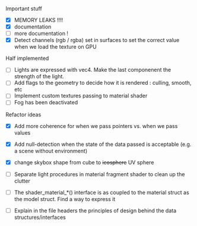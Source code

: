 
Important stuff

- [x] MEMORY LEAKS !!!!
- [x] documentation
- [ ] more documentation !
- [x] Detect channels (rgb / rgba) set in surfaces to set the correct value when we load the texture on GPU

Half implemented

- [ ] Lights are expressed with vec4. Make the last componenent the strength of the light.
- [ ] Add flags to the geometry to decide how it is rendered : culling, smooth, etc
- [ ] Implement custom textures passing to material shader
- [ ] Fog has been deactivated

Refactor ideas

- [x] Add more coherence for when we pass pointers vs. when we pass values
- [x] Add null-detection when the state of the data passed is acceptable (e.g. a scene without environment)
- [x] change skybox shape from cube to ~~icosphere~~ UV sphere
- [ ] Separate light procedures in material fragment shader to clean up the clutter
- [ ] The shader_material_*() interface is as coupled to the material struct as the model struct. Find a way to express it

- [ ] Explain in the file headers the principles of design behind the data structures/interfaces
